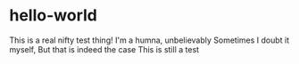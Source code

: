 # hello-world
This is a real nifty test thing!
I'm a humna, unbelievably
Sometimes I doubt it myself, But that is indeed the case
This is still a test
